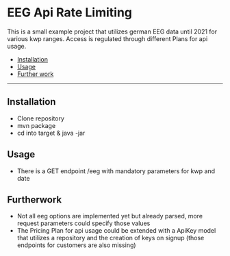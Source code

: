 # EEG Api Rate Limiting

This is a small example project that utilizes german EEG data until 2021 for various kwp ranges. Access is regulated through different Plans for api usage.

- [Installation](#installation)
- [Usage](#usage)
- [Further work](#furtherwork)

---

## Installation

- Clone repository
- mvn package
- cd into target & java -jar <file>

## Usage
- There is a GET endpoint /eeg with mandatory parameters for kwp and date

## Furtherwork
- Not all eeg options are implemented yet but already parsed, more request parameters could specify those values
- The Pricing Plan for api usage could be extended with a ApiKey model that utilizes a repository and the creation of keys on signup (those endpoints for customers are also missing)
